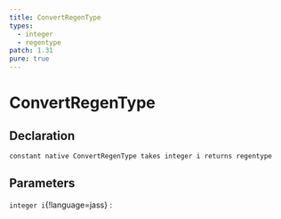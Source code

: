 ```yaml
---
title: ConvertRegenType
types:
  - integer
  - regentype
patch: 1.31
pure: true
---
```


# ConvertRegenType

## Declaration

```jass
constant native ConvertRegenType takes integer i returns regentype
```

## Parameters
`integer i`{!language=jass}
: 
